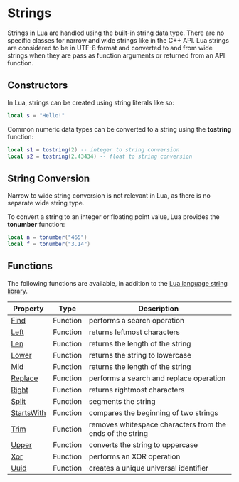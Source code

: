 # Strings

Strings in Lua are handled using the built-in string data type. There are no specific classes for narrow and wide strings like in the C++ API. Lua strings are considered to be in UTF-8 format and converted to and from wide strings when they are pass as function arguments or returned from an API function.

## Constructors

In Lua, strings can be created using string literals like so:

```lua
local s = "Hello!"
```
Common numeric data types can be converted to a string using the **tostring** function:

```lua
local s1 = tostring(2) -- integer to string conversion
local s2 = tostring(2.43434) -- float to string conversion
```

## String Conversion

Narrow to wide string conversion is not relevant in Lua, as there is no separate wide string type.

To convert a string to an integer or floating point value, Lua provides the **tonumber** function:

```lua
local n = tonumber("465")
local f = tonumber("3.14")
```

## Functions

The following functions are available, in addition to the [Lua language string library](https://www.lua.org/pil/20.html).

| Property | Type | Description |
|---|---|---|
| [Find](String_Find.md) | Function | performs a search operation |
| [Left](String_Left.md) | Function | returns leftmost characters |
| [Len](String_Len.md) | Function | returns the length of the string |
| [Lower](String_Lower.md) | Function | returns the string to lowercase |
| [Mid](String_Mid.md) | Function | returns the length of the string |
| [Replace](String_Replace.md) | Function | performs a search and replace operation |
| [Right](String_Right.md) | Function | returns rightmost characters |
| [Split](String_Split.md) | Function | segments the string |
| [StartsWith](String_StartsWith.md) | Function | compares the beginning of two strings |
| [Trim](String_Trim.md) | Function | removes whitespace characters from the ends of the string |
| [Upper](String_Upper.md) | Function | converts the string to uppercase |
| [Xor](String_Xor.md) | Function | performs an XOR operation |
| [Uuid](Uuid.md) | Function | creates a unique universal identifier |
